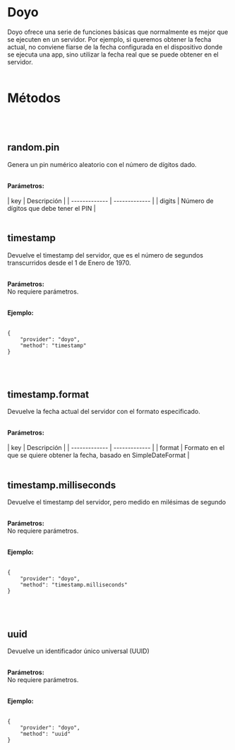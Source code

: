 # Doyo
Doyo ofrece una serie de funciones básicas que normalmente es mejor que se ejecuten en un servidor. Por ejemplo, si queremos obtener la fecha actual, no conviene fiarse de la fecha configurada en el dispositivo donde se ejecuta una app, sino utilizar la fecha real que se puede obtener en el servidor.
<br>
<br>
  
# Métodos
<br>
<br>

## random.pin
Genera un pin numérico aleatorio con el número de dígitos dado.
<br>
<br>
    
**Parámetros:**  
<br>
| key  | Descripción |
| ------------- | ------------- |
| digits | Número de dígitos que debe tener el PIN |
<br>
<br>
  
  
## timestamp
Devuelve el timestamp del servidor, que es el número de segundos transcurridos desde el 1 de Enero de 1970.
<br>
<br>

**Parámetros:**  
No requiere parámetros.
<br>
<br>
  
**Ejemplo:**  
<br>

    {
        "provider": "doyo",
        "method": "timestamp"
    }

<br>
<br>
  
## timestamp.format
Devuelve la fecha actual del servidor con el formato especificado.
<br>
<br>
  
**Parámetros:**  
<br>
| key  | Descripción |
| ------------- | ------------- |
| format | Formato en el que se quiere obtener la fecha, basado en SimpleDateFormat |
<br>
<br>
  
## timestamp.milliseconds
Devuelve el timestamp del servidor, pero medido en milésimas de segundo
<br>
<br>
  
**Parámetros:**  
No requiere parámetros.
<br>
<br>
  
**Ejemplo:**  
<br>

    {
        "provider": "doyo",
        "method": "timestamp.milliseconds"
    }
    
<br>
<br>
  
## uuid
Devuelve un identificador único universal (UUID)
<br>
<br>
  
**Parámetros:**  
No requiere parámetros.
<br>
<br>
  
**Ejemplo:**  
<br>

    {
        "provider": "doyo",
        "method": "uuid"
    }
    
<br>
<br>
  